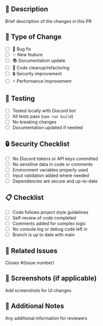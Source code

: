 ## 📝 Description
Brief description of the changes in this PR

## 🔧 Type of Change
- [ ] 🐛 Bug fix
- [ ] ✨ New feature  
- [ ] 📚 Documentation update
- [ ] 🧹 Code cleanup/refactoring
- [ ] 🔒 Security improvement
- [ ] ⚡ Performance improvement

## 🧪 Testing
- [ ] Tested locally with Discord bot
- [ ] All tests pass (`npm run build`)
- [ ] No breaking changes
- [ ] Documentation updated if needed

## 🔒 Security Checklist
- [ ] No Discord tokens or API keys committed
- [ ] No sensitive data in code or comments
- [ ] Environment variables properly used
- [ ] Input validation added where needed
- [ ] Dependencies are secure and up-to-date

## 📋 Checklist
- [ ] Code follows project style guidelines
- [ ] Self-review of code completed
- [ ] Comments added for complex logic
- [ ] No console.log or debug code left in
- [ ] Branch is up to date with main

## 🔗 Related Issues
Closes #(issue number)

## 📸 Screenshots (if applicable)
Add screenshots for UI changes

## 📝 Additional Notes
Any additional information for reviewers
